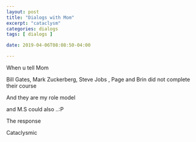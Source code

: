 ```yaml
---
layout: post
title: "Dialogs with Mom"
excerpt: "cataclysm"
categories: dialogs
tags: [ dialogs ]

date: 2019-04-06T08:08:50-04:00

---
```

When u tell Mom

Bill Gates, Mark Zuckerberg, Steve Jobs , Page and Brin did not complete their course

And they are my role model

and M.S could also ..:P

The response

Cataclysmic
